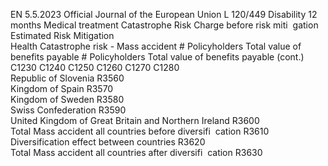EN  5.5.2023 Official Journal of the European Union L 120/449
 Disability 12 months  Medical treatment  Catastrophe 
Risk Charge 
before risk miti ­
gation  Estimated Risk 
Mitigation  
Health Catastrophe risk - Mass accident  # Policyholders  Total value of 
benefits payable  # Policyholders  Total value of 
benefits payable  (cont.)  
C1230  C1240  C1250  C1260  C1270  C1280  
Republic of Slovenia  R3560  
Kingdom of Spain  R3570  
Kingdom of Sweden  R3580  
Swiss Confederation  R3590  
United Kingdom of Great Britain and Northern 
Ireland  R3600  
Total Mass accident all countries before diversifi ­
cation  R3610  
Diversification effect between countries  R3620  
Total Mass accident all countries after diversifi ­
cation  R3630